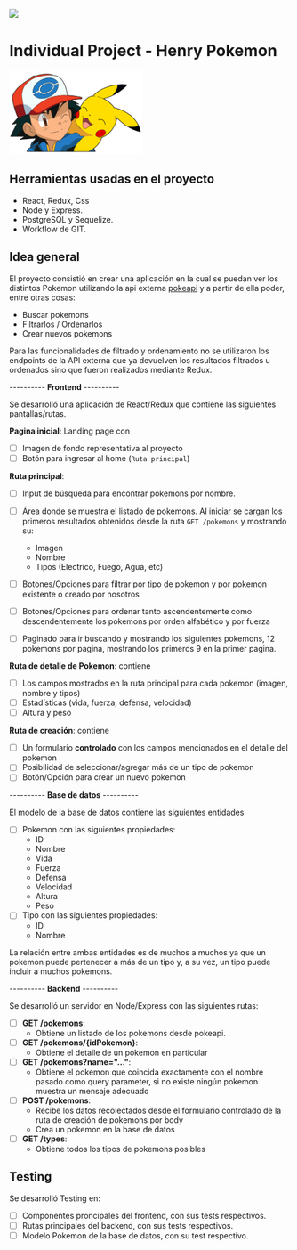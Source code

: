 <p align='left'>
    <img src='https://static.wixstatic.com/media/85087f_0d84cbeaeb824fca8f7ff18d7c9eaafd~mv2.png/v1/fill/w_160,h_30,al_c,q_85,usm_0.66_1.00_0.01/Logo_completo_Color_1PNG.webp' </img>
</p>

# Individual Project - Henry Pokemon

<p align="left">
  <img height="150" src="./pokemon.png" />
</p>


## Herramientas usadas en el proyecto

  - React, Redux, Css
  - Node y Express.
  - PostgreSQL y Sequelize.
  - Workflow de GIT.
## Idea general

El proyecto consistió en crear una aplicación en la cual se puedan ver los distintos Pokemon utilizando la api externa [pokeapi](https://pokeapi.co/) y a partir de ella poder, entre otras cosas:

  - Buscar pokemons
  - Filtrarlos / Ordenarlos
  - Crear nuevos pokemons

Para las funcionalidades de filtrado y ordenamiento no se utilizaron los endpoints de la API externa que ya devuelven los resultados filtrados u ordenados sino que fueron realizados mediante Redux.



---------- __Frontend__ ----------


Se desarrolló una aplicación de React/Redux que contiene las siguientes pantallas/rutas.

__Pagina inicial__: Landing page con
- [ ] Imagen de fondo representativa al proyecto
- [ ] Botón para ingresar al home (`Ruta principal`)

__Ruta principal__:
- [ ] Input de búsqueda para encontrar pokemons por nombre.
- [ ] Área donde se muestra el listado de pokemons. Al iniciar se cargan los primeros resultados obtenidos desde la ruta `GET /pokemons` y mostrando su:
  - Imagen
  - Nombre
  - Tipos (Electrico, Fuego, Agua, etc)
- [ ] Botones/Opciones para filtrar por tipo de pokemon y por pokemon existente o creado por nosotros
- [ ] Botones/Opciones para ordenar tanto ascendentemente como descendentemente los pokemons por orden alfabético y por fuerza
- [ ] Paginado para ir buscando y mostrando los siguientes pokemons, 12 pokemons por pagina, mostrando los primeros 9 en la primer pagina.


__Ruta de detalle de Pokemon__: contiene
- [ ] Los campos mostrados en la ruta principal para cada pokemon (imagen, nombre y tipos)
- [ ] Estadísticas (vida, fuerza, defensa, velocidad)
- [ ] Altura y peso

__Ruta de creación__: contiene
- [ ] Un formulario __controlado__ con los campos mencionados en el detalle del pokemon
- [ ] Posibilidad de seleccionar/agregar más de un tipo de pokemon
- [ ] Botón/Opción para crear un nuevo pokemon

---------- __Base de datos__ ----------

El modelo de la base de datos contiene las siguientes entidades

- [ ] Pokemon con las siguientes propiedades:
  - ID
  - Nombre
  - Vida
  - Fuerza
  - Defensa
  - Velocidad
  - Altura
  - Peso
- [ ] Tipo con las siguientes propiedades:
  - ID
  - Nombre

La relación entre ambas entidades es de muchos a muchos ya que un pokemon puede pertenecer a más de un tipo y, a su vez, un tipo puede incluir a muchos pokemons.

---------- __Backend__ ----------

Se desarrolló un servidor en Node/Express con las siguientes rutas:

- [ ] __GET /pokemons__:
  - Obtiene un listado de los pokemons desde pokeapi.
- [ ] __GET /pokemons/{idPokemon}__:
  - Obtiene el detalle de un pokemon en particular
- [ ] __GET /pokemons?name="..."__:
  - Obtiene el pokemon que coincida exactamente con el nombre pasado como query parameter, si no existe ningún pokemon muestra un mensaje adecuado
- [ ] __POST /pokemons__:
  - Recibe los datos recolectados desde el formulario controlado de la ruta de creación de pokemons por body
  - Crea un pokemon en la base de datos
- [ ] __GET /types__:
  - Obtiene todos los tipos de pokemons posibles


## Testing

Se desarrolló Testing en:

- [ ] Componentes proncipales del frontend, con sus tests respectivos.
- [ ] Rutas principales del backend, con sus tests respectivos.
- [ ] Modelo Pokemon de la base de datos, con su test respectivo.

